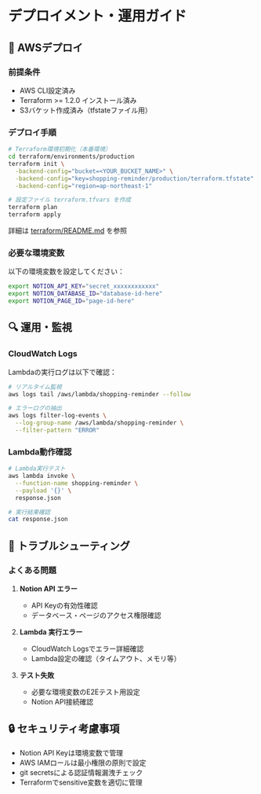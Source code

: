 # デプロイメント・運用ガイド

## 🚀 AWSデプロイ

### 前提条件

- AWS CLI設定済み
- Terraform >= 1.2.0 インストール済み
- S3バケット作成済み（tfstateファイル用）

### デプロイ手順

```bash
# Terraform環境初期化（本番環境）
cd terraform/environments/production
terraform init \
  -backend-config="bucket=<YOUR_BUCKET_NAME>" \
  -backend-config="key=shopping-reminder/production/terraform.tfstate" \
  -backend-config="region=ap-northeast-1"

# 設定ファイル terraform.tfvars を作成
terraform plan
terraform apply
```

詳細は [terraform/README.md](../terraform/README.md) を参照

### 必要な環境変数

以下の環境変数を設定してください：

```bash
export NOTION_API_KEY="secret_xxxxxxxxxxxx"
export NOTION_DATABASE_ID="database-id-here"
export NOTION_PAGE_ID="page-id-here"
```

## 🔍 運用・監視

### CloudWatch Logs

Lambdaの実行ログは以下で確認：

```bash
# リアルタイム監視
aws logs tail /aws/lambda/shopping-reminder --follow

# エラーログの抽出
aws logs filter-log-events \
  --log-group-name /aws/lambda/shopping-reminder \
  --filter-pattern "ERROR"
```

### Lambda動作確認

```bash
# Lambda実行テスト
aws lambda invoke \
  --function-name shopping-reminder \
  --payload '{}' \
  response.json

# 実行結果確認
cat response.json
```

## 🐛 トラブルシューティング

### よくある問題

1. **Notion API エラー**
   - API Keyの有効性確認
   - データベース・ページのアクセス権限確認

2. **Lambda 実行エラー**
   - CloudWatch Logsでエラー詳細確認
   - Lambda設定の確認（タイムアウト、メモリ等）

3. **テスト失敗**
   - 必要な環境変数のE2Eテスト用設定
   - Notion API接続確認

## 🔒 セキュリティ考慮事項

- Notion API Keyは環境変数で管理
- AWS IAMロールは最小権限の原則で設定
- git secretsによる認証情報漏洩チェック
- Terraformでsensitive変数を適切に管理

